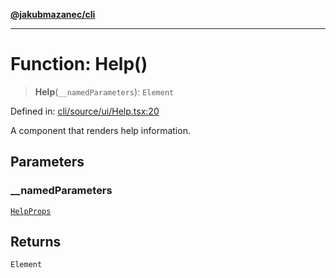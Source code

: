 [**@jakubmazanec/cli**](../README.md)

---

# Function: Help()

> **Help**(`__namedParameters`): `Element`

Defined in:
[cli/source/ui/Help.tsx:20](https://github.com/jakubmazanec/tools/blob/6fe16df773d5da14c29261ea934e72b3f99fabb7/packages/cli/source/ui/Help.tsx#L20)

A component that renders help information.

## Parameters

### \_\_namedParameters

[`HelpProps`](../type-aliases/HelpProps.md)

## Returns

`Element`
